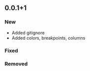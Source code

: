 ## 0.0.1+1

### New
- Added gitignore
- Added colors, breakpoints, columns

### Fixed


### Removed
